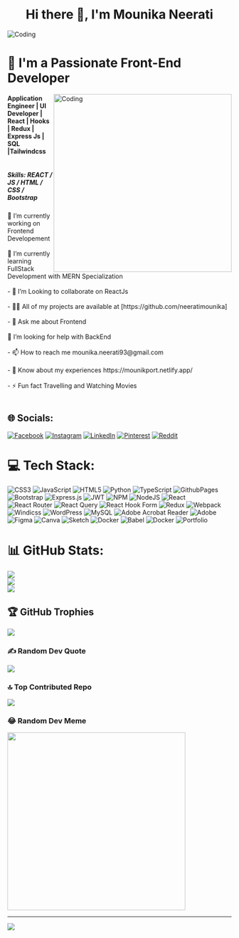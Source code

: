 <h1 align="center">Hi there 👋, I'm Mounika Neerati</h1>
<img  alt="Coding" src="https://i.postimg.cc/QdmBZZLY/bgpic.jpg">
<h1>💫 I'm a Passionate Front-End Developer</h1>
<img align="right" alt="Coding" width="400" src="https://i.postimg.cc/7ZYjHdtQ/download.png">


<h4>Application Engineer | UI Developer | React  | Hooks | Redux | Express Js | SQL |Tailwindcss <br><br></h4>

<h5>Skills: REACT / JS / HTML / CSS / Bootstrap</h5>
🔭 I’m currently working on Frontend Developement<br><br>🌱 I’m currently learning FullStack Development with MERN Specialization<br><br>- 🌱 I’m Looking to collaborate on ReactJs<br><br>- 👨‍💻 All of my projects are available at [https://github.com/neeratimounika]<br><br>- 💬 Ask me about Frontend<br><br> 🤔 I’m looking for help with BackEnd <br><br>- 📫 How to reach me mounika.neerati93@gmail.com<br><br>- 📄 Know about my experiences https://mounikport.netlify.app/<br><br>- ⚡ Fun fact Travelling and Watching Movies<br><br>

## 🌐 Socials:
[![Facebook](https://img.shields.io/badge/Facebook-%231877F2.svg?logo=Facebook&logoColor=white)](https://facebook.com/mounika.neerati) [![Instagram](https://img.shields.io/badge/Instagram-%23E4405F.svg?logo=Instagram&logoColor=white)](https://instagram.com/mounika.neerati) [![LinkedIn](https://img.shields.io/badge/LinkedIn-%230077B5.svg?logo=linkedin&logoColor=white)](https://linkedin.com/in/mounika-neerati) [![Pinterest](https://img.shields.io/badge/Pinterest-%23E60023.svg?logo=Pinterest&logoColor=white)](https://pinterest.com/mounikaneerati93) [![Reddit](https://img.shields.io/badge/Reddit-%23FF4500.svg?logo=Reddit&logoColor=white)](https://reddit.com/user/neeratimounika) 

# 💻 Tech Stack:
![CSS3](https://img.shields.io/badge/css3-%231572B6.svg?style=plastic&logo=css3&logoColor=white) ![JavaScript](https://img.shields.io/badge/javascript-%23323330.svg?style=plastic&logo=javascript&logoColor=%23F7DF1E) ![HTML5](https://img.shields.io/badge/html5-%23E34F26.svg?style=plastic&logo=html5&logoColor=white) ![Python](https://img.shields.io/badge/python-3670A0?style=plastic&logo=python&logoColor=ffdd54) ![TypeScript](https://img.shields.io/badge/typescript-%23007ACC.svg?style=plastic&logo=typescript&logoColor=white) ![GithubPages](https://img.shields.io/badge/github%20pages-121013?style=plastic&logo=github&logoColor=white) ![Bootstrap](https://img.shields.io/badge/bootstrap-%238511FA.svg?style=plastic&logo=bootstrap&logoColor=white) ![Express.js](https://img.shields.io/badge/express.js-%23404d59.svg?style=plastic&logo=express&logoColor=%2361DAFB) ![JWT](https://img.shields.io/badge/JWT-black?style=plastic&logo=JSON%20web%20tokens) ![NPM](https://img.shields.io/badge/NPM-%23CB3837.svg?style=plastic&logo=npm&logoColor=white) ![NodeJS](https://img.shields.io/badge/node.js-6DA55F?style=plastic&logo=node.js&logoColor=white) ![React](https://img.shields.io/badge/react-%2320232a.svg?style=plastic&logo=react&logoColor=%2361DAFB) ![React Router](https://img.shields.io/badge/React_Router-CA4245?style=plastic&logo=react-router&logoColor=white) ![React Query](https://img.shields.io/badge/-React%20Query-FF4154?style=plastic&logo=react%20query&logoColor=white) ![React Hook Form](https://img.shields.io/badge/React%20Hook%20Form-%23EC5990.svg?style=plastic&logo=reacthookform&logoColor=white) ![Redux](https://img.shields.io/badge/redux-%23593d88.svg?style=plastic&logo=redux&logoColor=white) ![Webpack](https://img.shields.io/badge/webpack-%238DD6F9.svg?style=plastic&logo=webpack&logoColor=black) ![Windicss](https://img.shields.io/badge/windicss-48B0F1.svg?style=plastic&logo=windi-css&logoColor=white) ![WordPress](https://img.shields.io/badge/WordPress-%23117AC9.svg?style=plastic&logo=WordPress&logoColor=white) ![MySQL](https://img.shields.io/badge/mysql-%2300000f.svg?style=plastic&logo=mysql&logoColor=white) ![Adobe Acrobat Reader](https://img.shields.io/badge/Adobe%20Acrobat%20Reader-EC1C24.svg?style=plastic&logo=Adobe%20Acrobat%20Reader&logoColor=white) ![Adobe](https://img.shields.io/badge/adobe-%23FF0000.svg?style=plastic&logo=adobe&logoColor=white) ![Figma](https://img.shields.io/badge/figma-%23F24E1E.svg?style=plastic&logo=figma&logoColor=white) ![Canva](https://img.shields.io/badge/Canva-%2300C4CC.svg?style=plastic&logo=Canva&logoColor=white) ![Sketch](https://img.shields.io/badge/Sketch-FFB387?style=plastic&logo=sketch&logoColor=black) ![Docker](https://img.shields.io/badge/docker-%230db7ed.svg?style=plastic&logo=docker&logoColor=white) ![Babel](https://img.shields.io/badge/Babel-F9DC3e?style=plastic&logo=babel&logoColor=black) ![Docker](https://img.shields.io/badge/docker-%230db7ed.svg?style=plastic&logo=docker&logoColor=white) ![Portfolio](https://img.shields.io/badge/Portfolio-%23000000.svg?style=plastic&logo=firefox&logoColor=#FF7139)
# 📊 GitHub Stats:
![](https://github-readme-stats.vercel.app/api?username=neeratimounika&theme=solarized-dark&hide_border=false&include_all_commits=true&count_private=true)<br/>
![](https://github-readme-streak-stats.herokuapp.com/?user=neeratimounika&theme=solarized-dark&hide_border=false)<br/>
![](https://github-readme-stats.vercel.app/api/top-langs/?username=neeratimounika&theme=solarized-dark&hide_border=false&include_all_commits=true&count_private=true&layout=compact)

## 🏆 GitHub Trophies
![](https://github-profile-trophy.vercel.app/?username=neeratimounika&theme=darkhub&no-frame=false&no-bg=true&margin-w=4)

### ✍️ Random Dev Quote
![](https://quotes-github-readme.vercel.app/api?type=horizontal&theme=radical)

### 🔝 Top Contributed Repo
![](https://github-contributor-stats.vercel.app/api?username=neeratimounika&limit=5&theme=dracula&combine_all_yearly_contributions=true)

### 😂 Random Dev Meme
<img src='https://randommeme-five.vercel.app/' style="height: 400px;"/>

---
[![](https://visitcount.itsvg.in/api?id=neeratimounika&icon=1&color=1)](https://visitcount.itsvg.in)

<!-- Proudly created with GPRM ( https://gprm.itsvg.in ) -->
